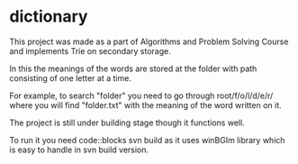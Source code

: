 # dictionary

This project was made as a part of Algorithms and Problem Solving Course and implements Trie on secondary storage.

In this the meanings of the words are stored at the folder with path consisting of one letter at a time.

 For example, to search "folder" you need to go through root/f/o/l/d/e/r/ where you will find "folder.txt" with the meaning of the word written on it.
 
 The project is still under building stage though it functions well.
 
 To run it you need code::blocks svn build as it uses winBGIm library which is easy to handle in svn build version.
